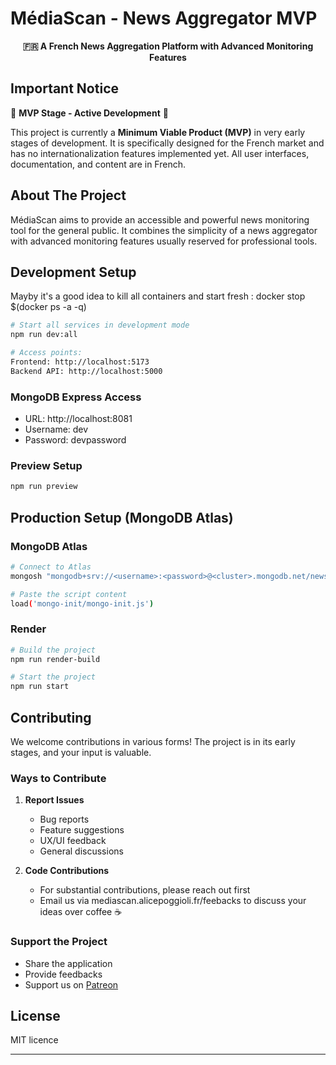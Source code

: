 # MédiaScan - News Aggregator MVP

<p align="center">
  <strong>🇫🇷 A French News Aggregation Platform with Advanced Monitoring Features</strong>
</p>

## Important Notice

🚧 **MVP Stage - Active Development** 🚧

This project is currently a **Minimum Viable Product (MVP)** in very early stages of development. It is specifically designed for the French market and has no internationalization features implemented yet. All user interfaces, documentation, and content are in French.

## About The Project

MédiaScan aims to provide an accessible and powerful news monitoring tool for the general public. It combines the simplicity of a news aggregator with advanced monitoring features usually reserved for professional tools.

## Development Setup

Mayby it's a good idea to kill all containers and start fresh : docker stop $(docker ps -a -q)

```bash
# Start all services in development mode
npm run dev:all

# Access points:
Frontend: http://localhost:5173
Backend API: http://localhost:5000
```

### MongoDB Express Access

- URL: http://localhost:8081
- Username: dev
- Password: devpassword

### Preview Setup

```bash
npm run preview
```

## Production Setup (MongoDB Atlas)

### MongoDB Atlas

```bash
# Connect to Atlas
mongosh "mongodb+srv://<username>:<password>@<cluster>.mongodb.net/news_aggregator"

# Paste the script content
load('mongo-init/mongo-init.js')
```

### Render

```bash
# Build the project
npm run render-build

# Start the project
npm run start
```

## Contributing

We welcome contributions in various forms! The project is in its early stages, and your input is valuable.

### Ways to Contribute

1. **Report Issues**

   - Bug reports
   - Feature suggestions
   - UX/UI feedback
   - General discussions

2. **Code Contributions**
   - For substantial contributions, please reach out first
   - Email us via mediascan.alicepoggioli.fr/feebacks to discuss your ideas over coffee ☕

### Support the Project

- Share the application
- Provide feedbacks
- Support us on [Patreon](https://patreon.com/AlicePoggioli)

## License

MIT licence

---
